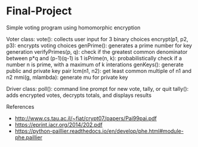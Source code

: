 # Final-Project
Simple voting program using homomorphic encryption

Voter class:
  vote(): collects user input for 3 binary choices
  encrypt(p1, p2, p3): encrypts voting choices
  genPrime(): generates a prime number for key generation
  verifyPrimes(p, q): check if the greatest common denominator between p*q and (p-1)(q-1) is 1
  isPrime(n, k): probabilistically check if a number n is prime, with a maximum of k interations
  genKeys(): generate public and private key pair
  lcm(n1, n2): get least common multiple of n1 and n2
  mmi(g, mlambda): generate mu for private key
  
Driver class:
  poll(): command line prompt for new vote, tally, or quit
  tally(): adds encrypted votes, decrypts totals, and displays results


References
- http://www.cs.tau.ac.il/~fiat/crypt07/papers/Pai99pai.pdf
- https://eprint.iacr.org/2014/202.pdf
- https://python-paillier.readthedocs.io/en/develop/phe.html#module-phe.paillier

